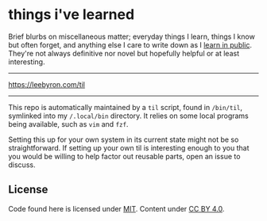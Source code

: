 # things i've learned

Brief blurbs on miscellaneous matter; everyday things I learn, things
I know but often forget, and anything else I care to write down as I 
[learn in public]. They're not always definitive nor novel but hopefully helpful
or at least interesting.

[learn in public]: https://www.swyx.io/learn-in-public/

---

https://leebyron.com/til

---

This repo is automatically maintained by a `til` script, found in `/bin/til`,
symlinked into my `/.local/bin` directory. It relies on some local programs
being available, such as `vim` and `fzf`.

Setting this up for your own system in its current state might not be so
straightforward. If setting up your own til is interesting enough to you that
you would be willing to help factor out reusable parts, open an issue to
discuss.

## License

Code found here is licensed under [MIT]. Content under [CC BY 4.0].

[MIT]: ./LICENSE
[CC BY 4.0]: https://creativecommons.org/licenses/by/4.0/
